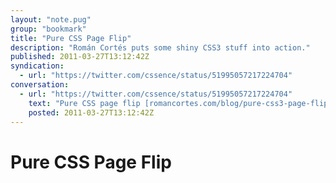 ```yaml
---
layout: "note.pug"
group: "bookmark"
title: "Pure CSS Page Flip"
description: "Román Cortés puts some shiny CSS3 stuff into action."
published: 2011-03-27T13:12:42Z
syndication:
  - url: "https://twitter.com/cssence/status/51995057217224704"
conversation:
  - url: "https://twitter.com/cssence/status/51995057217224704"
    text: "Pure CSS page flip [romancortes.com/blog/pure-css3-page-flip-effect/](http://www.romancortes.com/blog/pure-css3-page-flip-effect/) (and coke can) by [@romancortes](https://twitter.com/romancortes)"
    posted: 2011-03-27T13:12:42Z
---
```


# Pure CSS Page Flip
